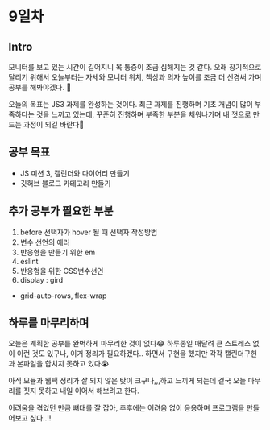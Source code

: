 # 9일차

## Intro

 모니터를 보고 있는 시간이 길어지니 목 통증이 조금 심해지는 것 같다. 오래 장기적으로 달리기 위해서 오늘부터는 자세와 모니터 위치, 책상과 의자 높이를 조금 더 신경써 가며 공부를 해봐야겠다. 🤗
 
  오늘의 목표는 JS3 과제를 완성하는 것이다. 최근 과제를 진행하며 기초 개념이 많이 부족하다는 것을 느끼고 있는데, 꾸준히 진행하며 부족한 부분을 채워나가며 내 껏으로 만드는 과정이 되길 바란다🙏
 
 ## 공부 목표
 - JS 미션 3, 캘린더와 다이어리 만들기
 - 깃허브 블로그 카테고리 만들기
 
  ## 추가 공부가 필요한 부분
1. before 선택자가 hover 될 때 선택자 작성방법
2. 변수 선언의 에러
3. 반응형을 만들기 위한 em 
4. eslint
5. 반응형을 위한 CSS변수선언
6. display : gird
- grid-auto-rows, flex-wrap

## 하루를 마무리하며

오늘은 계획한 공부를 완벽하게 마무리한 것이 없다😂 하루종일 매달려 큰 스트레스 없이 이런 것도 있구나, 이거 정리가 필요하겠다.. 하면서 구현을 했지만 각각 캘린더구현과 본파일을 합치지 못하고 있다😭

아직 모듈과 웹팩 정리가 잘 되지 않은 탓이 크구나,,,하고 느끼게 되는데 결국 오늘 마무리를 짓지 못하고 내일 이어서 해보려고 한다.

어려움을 겪었던 만큼 뼈대를 잘 잡아, 추후에는 어려움 없이 응용하며 프로그램을 만들어보고 싶다..!!


 
